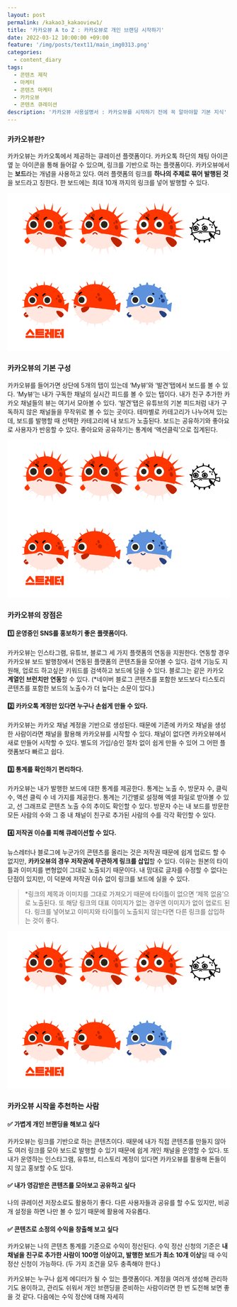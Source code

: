```yaml
---
layout: post
permalink: /kakao3_kakaoview1/
title: '카카오뷰 A to Z : 카카오뷰로 개인 브랜딩 시작하기'
date: 2022-03-12 10:00:00 +09:00
feature: '/img/posts/text11/main_img0313.png'
categories:
  - content_diary
tags:
  - 콘텐츠 제작
  - 마케터
  - 콘텐츠 마케터
  - 카카오뷰
  - 콘텐츠 큐레이션
description: '카카오뷰 사용설명서 : 카카오뷰를 시작하기 전에 꼭 알아야할 기본 지식'
---
```

### 카카오뷰란?
카카오뷰는 카카오톡에서 제공하는 큐레이션 플랫폼이다. 카카오톡 하단의 채팅 아이콘 옆 눈 아이콘을 통해 들어갈 수 있으며, 링크를 기반으로 하는 플랫폼이다. 카카오뷰에서는 **보드**라는 개념을 사용하고 있다. 여러 플랫폼의 링크를 **하나의 주제로 묶어 발행된 것**을 보드라고 칭한다. 한 보드에는 최대 10개 까지의 링크를 넣어 발행할 수 있다.

![이미지](/img/posts/text10/1107image1.png)

### 카카오뷰의 기본 구성
카카오뷰를 들어가면 상단에 5개의 탭이 있는데 ‘My뷰’와 ‘발견’탭에서 보드를 볼 수 있다. ‘My뷰’는 내가 구독한 채널의 실시간 피드를 볼 수 있는 탭이다. 내가 친구 추가한 카카오 채널들의 뷰는 여기서 모아볼 수 있다. ‘발견’탭은 유튜브의 기본 피드처럼 내가 구독하지 않은 채널들을 무작위로 볼 수 있는 곳이다. 테마별로 카테고리가 나누어져 있는데, 보드를 발행할 때 선택한 카테고리에 내 보드가 노출된다. 보드는 공유하기와 좋아요로 사용자가 반응할 수 있다. 좋아요와 공유하기는 통계에 ‘액션클릭’으로 집계된다.

![이미지](/img/posts/text10/1107image1.png)

### 카카오뷰의 장점은
#### 1️⃣ 운영중인 SNS를 홍보하기 좋은 플랫폼이다.
카카오뷰는 인스타그램, 유튜브, 블로그 세 가지 플랫폼의 연동을 지원한다. 연동할 경우 카카오뷰 보드 발행창에서 연동된 플랫폼의 콘텐츠들을 모아볼 수 있다. 검색 기능도 지원해, 업로드 하고싶은 키워드를 검색하고 보드에 담을 수 있다. 블로그는 같은 카카오 **계열인 브런치만 연동**할 수 있다. (*네이버 블로그 콘텐츠를 포함한 보드보다 티스토리 콘텐츠를 포함한 보드의 노출수가 더 높다는 소문이 있다.)

#### 2️⃣ 카카오톡 계정만 있다면 누구나 손쉽게 만들 수 있다.
카카오뷰는 카카오 채널 계정을 기반으로 생성된다. 때문에 기존에 카카오 채널을 생성한 사람이라면 채널을 활용해 카카오뷰를 시작할 수 있다. 채널이 없다면 카카오뷰에서 새로 만들어 시작할 수 있다. 별도의 가입/승인 절차 없이 쉽게 만들 수 있어 그 어떤 플랫폼보다 빠르고 쉽다.

#### 3️⃣ 통계를 확인하기 편리하다.
카카오뷰는 내가 발행한 보드에 대한 통계를 제공한다. 통계는 노출 수, 방문자 수, 클릭 수, 액션 클릭 수 네 가지를 제공한다. 통계는 기간별로 설정해 엑셀 파일로 받아볼 수 있고, 선 그래프로 콘텐츠 노출 수의 추이도 확인할 수 있다. 방문자 수는 내 보드를 방문한 모든 사람의 수와 그 중 내 채널이 친구로 추가된 사람의 수를 각각 확인할 수 있다.

#### 4️⃣ 저작권 이슈를 피해 큐레이션할 수 있다.
뉴스레터나 블로그에 누군가의 콘텐츠를 올리는 것은 저작권 때문에 쉽게 업로드 할 수 없지만, **카카오뷰의 경우 저작권에 무관하게 링크를 삽입**할 수 있다. 이유는 원본의 타이틀과 이미지를 변형없이 그대로 노출되기 때문이다. 내 맘대로 글자를 수정할 수 없다는 단점이 있지만, 이 덕분에 저작권 이슈 없이 링크를 보드에 실을 수 있다.

> *링크의 제목과 이미지를 그대로 가져오기 때문에 타이틀이 없으면 ‘제목 없음’으로 노출된다. 또 해당 링크의 대표 이미지가 없는 경우엔 이미지가 없이 업로드 된다. 링크를 넣어보고 이미지와 타이틀이 노출되지 않는다면 다른 링크를 삽입하는 것이 좋다.

![이미지](/img/posts/text10/1107image1.png)

### 카카오뷰 시작을 추천하는 사람
#### ✅ 가볍게 개인 브랜딩을 해보고 싶다
카카오뷰는 링크를 기반으로 하는 콘텐츠이다. 때문에 내가 직접 콘텐츠를 만들지 않아도 여러 링크를 모아 보드로 발행할 수 있기 때문에 쉽게 개인 채널을 운영할 수 있다. 또 내가 운영하는 인스타그램, 유튜브, 티스토리 계정이 있다면 카카오뷰를 활용해 돈들이지 않고 홍보할 수도 있다.

#### ✅ 내가 영감받은 콘텐츠를 모아보고 공유하고 싶다
나의 큐레이션 저장소로도 활용하기 좋다. 다른 사용자들과 공유를 할 수도 있지만, 비공개 설정을 하면 나만 볼 수 있기 때문에 활용에 자유롭다.

#### ✅ 콘텐츠로 소정의 수익을 창출해 보고 싶다
카카오뷰는 나의 콘텐츠 통계를 기준으로 수익이 정산된다. 수익 정산 신청의 기준은 **내 채널을 친구로 추가한 사람이 100명 이상이고, 발행한 보드가 최소 10개 이상**일 때 수익 정산 신청이 가능하다. (두 가지 조건을 모두 충족해야 한다.)

카카오뷰는 누구나 쉽게 에디터가 될 수 있는 플랫폼이다. 계정을 여러개 생성해 관리하기도 용이하고, 관리도 쉬워서 개인 브랜딩을 준비하는 사람이라면 한 번 도전해 보면 좋을 것 같다. 다음에는 수익 정산에 대해 자세히

